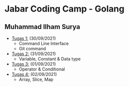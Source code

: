 # Jabar Coding Camp - Golang

## Muhammad Ilham Surya

- [Tugas 1:](./tugas_1) (30/09/2021)
  - Command Line Interface
  - Git command
- [Tugas 2:](./tugas_2) (31/09/2021)
  - Variable, Constant & Data type
- [Tugas 3:](./tugas_3) (01/09/2021)
  - Operator & Conditional
- [Tugas 4:](./tugas_4) (02/09/2021)
  - Array, Slice, Map
